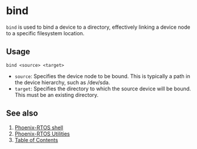 # bind

`bind` is used to bind a device to a directory, effectively linking a device node to a specific filesystem location.

## Usage

```console
bind <source> <target>
```

- `source`: Specifies the device node to be bound. This is typically a path in the device hierarchy, such as /dev/sda.
- `target`: Specifies the directory to which the source device will be bound. This must be an existing directory.

## See also

1. [Phoenix-RTOS shell](../psh.md)
2. [Phoenix-RTOS Utilities](../../utils.md)
3. [Table of Contents](../../../README.md)
